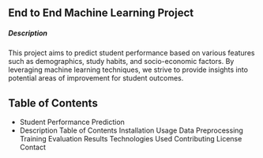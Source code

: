 ## End to End Machine Learning Project

##### Description
This project aims to predict student performance based on various features such as demographics, study habits, and socio-economic factors. By leveraging machine learning techniques, we strive to provide insights into potential areas of improvement for student outcomes.


## Table of Contents
* Student Performance Prediction
* Description
Table of Contents
Installation
Usage
Data
Preprocessing
Training
Evaluation
Results
Technologies Used
Contributing
License
Contact

